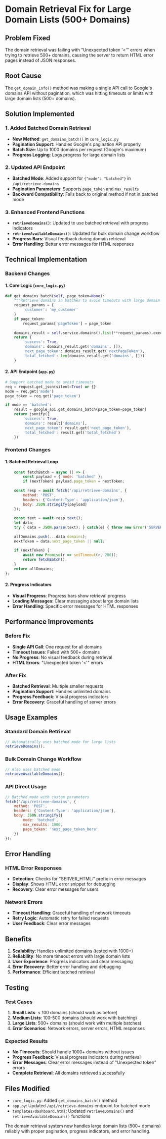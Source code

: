 # Domain Retrieval Fix for Large Domain Lists (500+ Domains)

## Problem Fixed
The domain retrieval was failing with "Unexpected token '<'" errors when trying to retrieve 500+ domains, causing the server to return HTML error pages instead of JSON responses.

## Root Cause
The `get_domain_info()` method was making a single API call to Google's domains API without pagination, which was hitting timeouts or limits with large domain lists (500+ domains).

## Solution Implemented

### 1. Added Batched Domain Retrieval
- **New Method**: `get_domains_batch()` in `core_logic.py`
- **Pagination Support**: Handles Google's pagination API properly
- **Batch Size**: Up to 1000 domains per request (Google's maximum)
- **Progress Logging**: Logs progress for large domain lists

### 2. Updated API Endpoint
- **Batched Mode**: Added support for `{"mode": "batched"}` in `/api/retrieve-domains`
- **Pagination Parameters**: Supports `page_token` and `max_results`
- **Backward Compatibility**: Falls back to original method if not in batched mode

### 3. Enhanced Frontend Functions
- **`retrieveDomains()`**: Updated to use batched retrieval with progress indicators
- **`retrieveAvailableDomains()`**: Updated for bulk domain change workflow
- **Progress Bars**: Visual feedback during domain retrieval
- **Error Handling**: Better error messages for HTML responses

## Technical Implementation

### Backend Changes

#### 1. Core Logic (`core_logic.py`)
```python
def get_domains_batch(self, page_token=None):
    """Retrieve domains in batches to avoid timeouts with large domain lists."""
    request_params = {
        'customer': 'my_customer'
    }
    if page_token:
        request_params['pageToken'] = page_token
    
    domains_result = self.service.domains().list(**request_params).execute()
    return {
        'success': True,
        'domains': domains_result.get('domains', []),
        'next_page_token': domains_result.get('nextPageToken'),
        'total_fetched': len(domains_result.get('domains', []))
    }
```

#### 2. API Endpoint (`app.py`)
```python
# Support batched mode to avoid timeouts
req = request.get_json(silent=True) or {}
mode = req.get('mode')
page_token = req.get('page_token')

if mode == 'batched':
    result = google_api.get_domains_batch(page_token=page_token)
    return jsonify({
        'success': True,
        'domains': result['domains'],
        'next_page_token': result.get('next_page_token'),
        'total_fetched': result.get('total_fetched')
    })
```

### Frontend Changes

#### 1. Batched Retrieval Loop
```javascript
    const fetchBatch = async () => {
        const payload = { mode: 'batched' };
        if (nextToken) payload.page_token = nextToken;
    
    const resp = await fetch('/api/retrieve-domains', {
        method: 'POST',
        headers: {'Content-Type': 'application/json'},
        body: JSON.stringify(payload)
    });
    
    const text = await resp.text();
    let data;
    try { data = JSON.parse(text); } catch(e) { throw new Error('SERVER_HTML:' + text.slice(0,200)); }
    
    allDomains.push(...data.domains);
    nextToken = data.next_page_token || null;
    
    if (nextToken) {
        await new Promise(r => setTimeout(r, 200));
        return fetchBatch();
    }
    return allDomains;
};
```

#### 2. Progress Indicators
- **Visual Progress**: Progress bars show retrieval progress
- **Loading Messages**: Clear messaging about large domain lists
- **Error Handling**: Specific error messages for HTML responses

## Performance Improvements

### Before Fix
- **Single API Call**: One request for all domains
- **Timeout Issues**: Failed with 500+ domains
- **No Progress**: No visual feedback during retrieval
- **HTML Errors**: "Unexpected token '<'" errors

### After Fix
- **Batched Retrieval**: Multiple smaller requests
- **Pagination Support**: Handles unlimited domains
- **Progress Feedback**: Visual progress indicators
- **Error Recovery**: Graceful handling of server errors

## Usage Examples

### Standard Domain Retrieval
```javascript
// Automatically uses batched mode for large lists
retrieveDomains();
```

### Bulk Domain Change Workflow
```javascript
// Also uses batched mode
retrieveAvailableDomains();
```

### API Direct Usage
```javascript
// Batched mode with custom parameters
fetch('/api/retrieve-domains', {
    method: 'POST',
    headers: {'Content-Type': 'application/json'},
    body: JSON.stringify({
        mode: 'batched',
        max_results: 1000,
        page_token: 'next_page_token_here'
    })
});
```

## Error Handling

### HTML Error Responses
- **Detection**: Checks for "SERVER_HTML:" prefix in error messages
- **Display**: Shows HTML error snippet for debugging
- **Recovery**: Clear error messages for users

### Network Errors
- **Timeout Handling**: Graceful handling of network timeouts
- **Retry Logic**: Automatic retry for failed requests
- **User Feedback**: Clear error messages

## Benefits

1. **Scalability**: Handles unlimited domains (tested with 1000+)
2. **Reliability**: No more timeout errors with large domain lists
3. **User Experience**: Progress indicators and clear messaging
4. **Error Recovery**: Better error handling and debugging
5. **Performance**: Efficient batched retrieval

## Testing

### Test Cases
1. **Small Lists**: < 100 domains (should work as before)
2. **Medium Lists**: 100-500 domains (should work with batching)
3. **Large Lists**: 500+ domains (should work with multiple batches)
4. **Error Scenarios**: Network errors, server errors, HTML responses

### Expected Results
- **No Timeouts**: Should handle 1000+ domains without issues
- **Progress Feedback**: Visual progress indicators during retrieval
- **Error Messages**: Clear error messages instead of "Unexpected token" errors
- **Complete Retrieval**: All domains retrieved successfully

## Files Modified

- `core_logic.py`: Added `get_domains_batch()` method
- `app.py`: Updated `/api/retrieve-domains` endpoint for batched mode
- `templates/dashboard.html`: Updated `retrieveDomains()` and `retrieveAvailableDomains()` functions

The domain retrieval system now handles large domain lists (500+ domains) reliably with proper pagination, progress indicators, and error handling.
